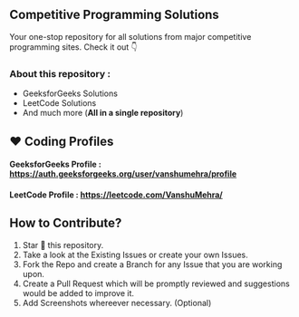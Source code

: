  ## Competitive Programming Solutions
 <!-- ALL-CONTRIBUTORS-BADGE:START - Do not remove or modify this section -->

Your one-stop repository for all solutions from major competitive programming sites. Check it out :point_down:

### **About this repository :**

* GeeksforGeeks Solutions
* LeetCode Solutions
* And much more (__All in a single repository__)


## ❤️ Coding Profiles

#### **GeeksforGeeks Profile** : https://auth.geeksforgeeks.org/user/vanshumehra/profile 
#### **LeetCode Profile** : https://leetcode.com/VanshuMehra/


## How to Contribute?
1. Star 🌟 this repository. 
2. Take a look at the Existing Issues or create your own Issues.
3. Fork the Repo and create a Branch for any Issue that you are working upon.
4. Create a Pull Request which will be promptly reviewed and suggestions would be added to improve it.
5. Add Screenshots whereever necessary. (Optional)
